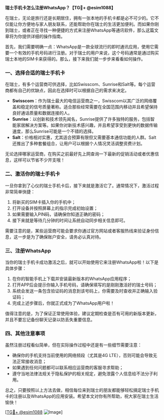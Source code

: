 **瑞士手机卡怎么注册WhatsApp？【TG💪+ @esim1088】**

在瑞士，无论是旅行还是长期居住，拥有一张本地的手机卡都是必不可少的。它不仅能让你方便地与家人朋友联系，还能帮助你在瑞士的生活更加便利。而如果你刚到瑞士，或者正在寻找一种便捷的方式来注册WhatsApp等通讯软件，那么这篇文章将为你提供详细的操作指南。

首先，我们需要明确一点：WhatsApp是一款全球流行的即时通讯应用，使用它需要一个有效的手机号码进行注册。对于瑞士的用户来说，这个号码通常是通过购买瑞士本地的SIM卡来获得的。那么，接下来我们就一步步来看看如何操作。

### 一、选择合适的瑞士手机卡

在瑞士，有多个运营商可供选择，比如Swisscom、Sunrise和Salt等。每个运营商都有自己的优缺点，因此在选择时可以根据自己的需求来决定。

- **Swisscom**：作为瑞士最大的电信运营商之一，Swisscom以其广泛的网络覆盖和稳定的信号质量著称。适合那些经常需要在全国范围内移动并且希望保持良好通话质量和数据连接的人。
- **Sunrise**：以创新和技术领先闻名，Sunrise提供了许多独特的服务，包括智能家居解决方案等。如果你对新技术感兴趣，并且希望享受到更快的数据传输速度，那么Sunrise可能是一个不错的选择。
- **Salt**：价格相对实惠，尤其适合预算有限但又需要基本通信功能的人群。Salt还推出了多种套餐组合，让用户可以根据个人情况灵活调整资费计划。

无论选择哪家运营商，在购买之前最好先上网查询一下最新的促销活动或者优惠信息，这样可以节省不少开支哦！

### 二、激活你的瑞士手机卡

一旦你拿到了心仪的瑞士手机卡后，接下来就是激活它了。通常情况下，激活过程非常简单快捷：

1. 将新买的SIM卡插入你的手机中；
2. 打开设备并按照屏幕上的指示完成初始设置；
3. 如果需要输入PIN码，请确保你知道正确的密码；
4. 接下来就是等待几分钟的时间让系统自动同步相关信息即可。

需要注意的是，某些运营商可能会要求你通过官方网站或者客服热线来验证身份信息，这一步是为了确保账户安全，请务必认真对待。

### 三、注册WhatsApp

当你的瑞士手机卡成功激活之后，就可以开始使用它来注册WhatsApp啦！以下是具体步骤：

1. 在你的智能手机上下载并安装最新版本的WhatsApp应用程序；
2. 打开APP后会提示你输入手机号码，请确保填写的是刚刚激活好的瑞士号码；
3. 系统会发送一条包含验证码的消息到该号码上，你需要及时查收并正确输入验证码；
4. 完成上述步骤后，你就正式成为了WhatsApp用户啦！

值得注意的是，为了保证正常使用体验，建议定期检查是否有可用的新版本更新，并且不要忘记备份聊天记录以防丢失重要信息。

### 四、其他注意事项

虽然注册过程看似简单，但在实际操作过程中还是有一些细节需要注意：

- 确保你的手机支持当前使用的网络频段（尤其是4G LTE），否则可能会导致无法正常接收消息；
- 如果遇到任何问题都可以联系相应运营商的客服寻求帮助；
- 遵守当地法律法规关于隐私保护的相关规定，避免泄露个人信息给不法分子利用。

总之，只要按照以上方法去做，相信每位来到瑞士的朋友都能够轻松搞定瑞士手机卡的注册以及WhatsApp的应用安装。希望本文对你有所帮助，祝大家在瑞士生活愉快！

[[TG💪+ @esim1088](https://t.me/s/esim1088) ![Image](https://i.postimg.cc/4NQfJmqS/Snipaste-2025-05-13-00-14-12.png)]